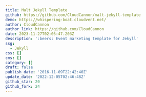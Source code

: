 ```yaml
---
title: Malt Jekyll Template
github: https://github.com/CloudCannon/malt-jekyll-template
demo: https://whispering-boat.cloudvent.net/
author: CloudCannon
author_link: https://github.com/CloudCannon
date: 2023-11-27T02:05:47.203Z
description: ':beers: Event marketing template for Jekyll'
ssg:
  - Jekyll
css: []
cms: []
category: []
draft: false
publish_date: '2016-11-09T22:42:40Z'
update_date: '2022-12-05T02:46:48Z'
github_star: 20
github_fork: 24
---
```

